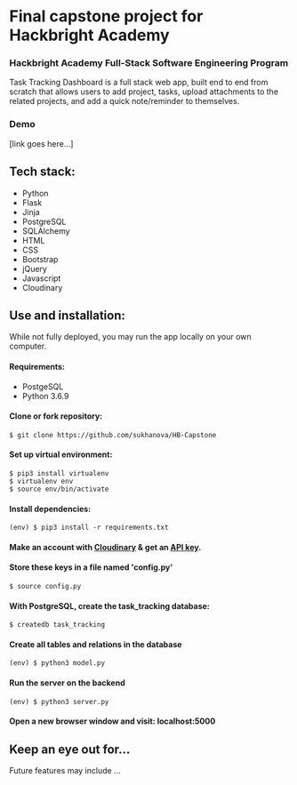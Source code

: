 # Final capstone project for Hackbright Academy


### Hackbright Academy Full-Stack Software Engineering Program

Task Tracking Dashboard is a full stack web app, built end to end from scratch that allows users to add project, tasks, upload attachments to the related projects, and add a quick note/reminder to themselves.

###  Demo

 [link goes here...] 



## Tech stack:
  * Python 
  * Flask
  * Jinja
  * PostgreSQL
  * SQLAlchemy
  * HTML
  * CSS
  * Bootstrap
  * jQuery
  * Javascript
  * Cloudinary 

## Use and installation:
  While not fully deployed, you may run the app locally on your own computer.

#### Requirements:
  * PostgeSQL
  * Python 3.6.9


#### Clone or fork repository:
  ```
  $ git clone https://github.com/sukhanova/HB-Capstone
  ```

#### Set up virtual environment:
  ```
  $ pip3 install virtualenv 
  $ virtualenv env 
  $ source env/bin/activate
  ```

#### Install dependencies:
  ```
  (env) $ pip3 install -r requirements.txt
  ```
#### Make an account with [Cloudinary](https://cloudinary.com/documentation) & get an [API key](https://cloudinary.com/users/register/free).<br>

#### Store these keys in a file named 'config.py' <br> 
```
$ source config.py
```

#### With PostgreSQL, create the task_tracking database: 
```
$ createdb task_tracking
```

#### Create all tables and relations in the database
  ```
  (env) $ python3 model.py
  ```

#### Run the server on the backend
  ```
  (env) $ python3 server.py
  ```

#### Open a new browser window and visit: localhost:5000




## Keep an eye out for...
Future features may include ... 
